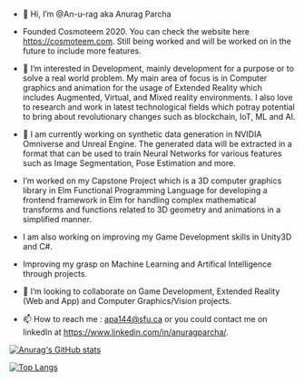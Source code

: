 - 👋 Hi, I’m @An-u-rag aka Anurag Parcha

- Founded Cosmoteem 2020. You can check the website here https://cosmoteem.com. Still being worked and will be worked on in the future to include more       features. 

- 👀 I’m interested in Development, mainly development for a purpose or to solve a real world problem. My main area of focus is in Computer graphics and     animation for the usage of Extended Reality which includes Augmented, Virtual, and Mixed reality environments. I also love to research and work in latest   technological fields which potray potential to bring about revolutionary changes such as blockchain, IoT, ML and AI. 
      
- 🌱 I am currently working on synthetic data generation in NVIDIA Omniverse and Unreal Engine. The generated data will be extracted in a format that can     be used to train Neural Networks for various features such as Image Segmentation, Pose Estimation and more. 
- I’m worked on my Capstone Project which is a 3D computer graphics library in Elm Functional Programming Language for developing a frontend framework in     Elm for handling complex mathematical transforms and functions related to 3D geometry and animations in a simplified manner. 
- I am also working on improving my Game Development skills in Unity3D and C#. 
- Improving my grasp on Machine Learning and Artifical Intelligence through projects.

- 💞️ I’m looking to collaborate on Game Development, Extended Reality (Web and App) and Computer Graphics/Vision projects.

- 📫 How to reach me : apa144@sfu.ca or you could contact me on linkedIn at https://www.linkedin.com/in/anuragparcha/.


<!---
An-u-rag/An-u-rag is a ✨ special ✨ repository because its `README.md` (this file) appears on your GitHub profile.
You can click the Preview link to take a look at your changes.
--->

[![Anurag's GitHub stats](https://github-readme-stats.vercel.app/api?username=An-u-rag&show_icons=true&theme=tokyonight&title_color=0E727E&icon_color=0E727E)
](https://github.com/An-u-rag/github-readme-stats)

[![Top Langs](https://github-readme-stats.vercel.app/api/top-langs/?username=An-u-rag&exclude_repo=fps-box-shooter-game,3d-roller-game,fps-shooter-game&langs_count=6&hide=shell,astro,HTML,CSS&layout=compact)](https://github.com/An-u-rag/github-readme-stats)
